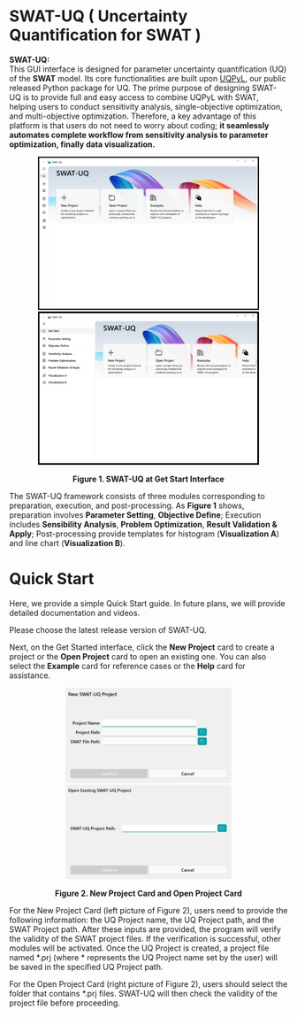 
# SWAT-UQ ( Uncertainty Quantification for SWAT )

**SWAT-UQ:**  
This GUI interface is designed for parameter uncertainty quantification (UQ) of the **SWAT** model. Its core functionalities are built upon [UQPyL](https://github.com/smasky/UQPyL), our public released Python package for UQ. The prime purpose of designing SWAT-UQ is to provide full and easy access to combine UQPyL with SWAT, helping users to conduct sensitivity analysis, single-objective optimization, and multi-objective optimization. Therefore, a key advantage of this platform is that users do not need to worry about coding; **it seamlessly automates complete workflow from sensitivity analysis to parameter optimization, finally data visualization.**


<p align="center"><img src="./resource/MainUI.jpg" alt="Main GUI" width="400"/> <img src="./resource/TableList.jpg" alt="Table List" width="400"/></p>

<p align="center"><strong>Figure 1. SWAT-UQ at Get Start Interface</strong></p>

The SWAT-UQ framework consists of three modules corresponding to preparation, execution, and post-processing. 
As **Figure 1** shows, preparation involves **Parameter Setting**, **Objective Define**; Execution includes **Sensibility Analysis**, **Problem Optimization**, **Result Validation & Apply**; Post-processing provide templates for histogram (**Visualization A**) and line chart (**Visualization B**).

# Quick Start

Here, we provide a simple Quick Start guide. In future plans, we will provide detailed documentation and videos.  

Please choose the latest release version of SWAT-UQ.  

Next, on the Get Started interface, click the **New Project** card to create a project or the **Open Project** card to open an existing one. You can also select the **Example** card for reference cases or the **Help** card for assistance.

<p align="center"><img src="./resource/New_Project.png" alt="New Widget" width="300"/> <img src="./resource/Open_Project.png" alt="Open Widget" width="300"/></p>

<p align="center"><strong>Figure 2. New Project Card and Open Project Card</strong></p>

For the New Project Card (left picture of Figure 2), users need to provide the following information: the UQ Project name, the UQ Project path, and the SWAT Project path. After these inputs are provided, the program will verify the validity of the SWAT project files. If the verification is successful, other modules will be activated. Once the UQ Project is created, a project file named *.prj (where * represents the UQ Project name set by the user) will be saved in the specified UQ Project path.  

For the Open Project Card (right picture of Figure 2), users should select the folder that contains *.prj files. SWAT-UQ will then check the validity of the project file before proceeding.  




























